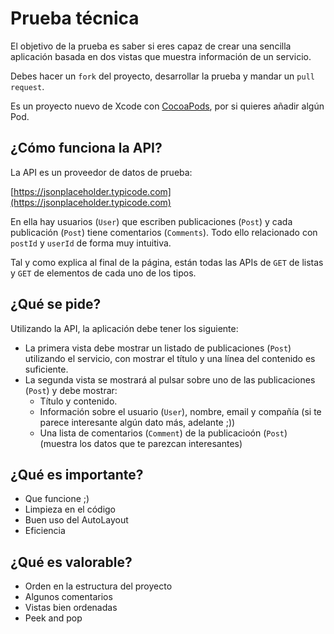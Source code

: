 # Prueba técnica

El objetivo de la prueba es saber si eres capaz de crear una sencilla aplicación basada en dos vistas que muestra información de un servicio.

Debes hacer un `fork` del proyecto, desarrollar la prueba y mandar un `pull request`. 

Es un proyecto nuevo de Xcode con [CocoaPods](https://cocoapods.org/), por si quieres añadir algún Pod.
  
## ¿Cómo funciona la API?
La API es un proveedor de datos de prueba:

[https://jsonplaceholder.typicode.com](https://jsonplaceholder.typicode.com)

En ella hay usuarios (`User`) que escriben publicaciones (`Post`) y cada publicación (`Post`) tiene comentarios (`Comments`). Todo ello relacionado con `postId` y `userId` de forma muy intuitiva. 

Tal y como explica al final de la página, están todas las APIs de `GET` de listas y `GET` de elementos de cada uno de los tipos.

## ¿Qué se pide?
Utilizando la API, la aplicación debe tener los siguiente:
- La primera vista debe mostrar un listado de publicaciones (`Post`) utilizando el servicio, con mostrar el título y una línea del contenido es suficiente.
- La segunda vista se mostrará al pulsar sobre uno de las publicaciones (`Post`) y debe mostrar:
  - Título y contenido.
  - Información sobre el usuario (`User`), nombre, email y compañía (si te parece interesante algún dato más, adelante ;))
  - Una lista de comentarios (`Comment`) de la publicacioón (`Post`) (muestra los datos que te parezcan interesantes)

## ¿Qué es importante?
- Que funcione ;)
- Limpieza en el código
- Buen uso del AutoLayout
- Eficiencia

## ¿Qué es valorable?
- Orden en la estructura del proyecto
- Algunos comentarios
- Vistas bien ordenadas
- Peek and pop
